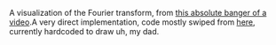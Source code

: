 A visualization of the Fourier transform, from [this absolute banger of a video](https://www.youtube.com/watch?v=spUNpyF58BY).A very direct implementation, code mostly swiped from [here](https://www.tomesoftware.com/labs/using-fourier-series-draw-svg-images/), currently hardcoded to draw uh, my dad. 